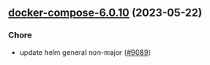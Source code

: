

## [docker-compose-6.0.10](https://github.com/truecharts/charts/compare/docker-compose-6.0.9...docker-compose-6.0.10) (2023-05-22)

### Chore

- update helm general non-major ([#9089](https://github.com/truecharts/charts/issues/9089))
  
  